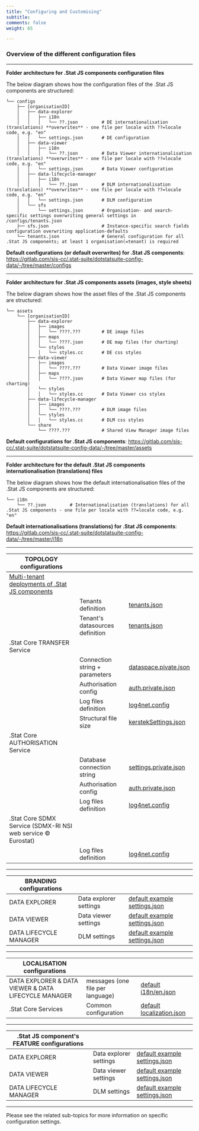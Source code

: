 ```yaml
---
title: "Configuring and Customising"
subtitle: 
comments: false
weight: 65

---
```

<!-- This page (or a sub-page or sub-section of this page) of the documentation is referenced as an external resource in the .Stat Academy:
* https://academy.siscc.org/configuring-and-customising/
Any change affecting its URL must be communicated to the .Stat Academy content admin in advance. -->

### Overview of the different configuration files


---

**Folder architecture for .Stat JS components configuration files**

The below diagram shows how the configuration files of the .Stat JS components are structured:

```
└── configs
    ├── [organisationID]
    │   ├── data-explorer
    │   │   ├── i18n
    │   │   │   └── ??.json         # DE internationalisation (translations) **overwrites** - one file per locale with ??=locale code, e.g. "en"
    │   │   └── settings.json       # DE configuration
    │   ├── data-viewer
    │   │   ├── i18n
    │   │   │   └── ??.json         # Data Viewer internationalisation (translations) **overwrites** - one file per locale with ??=locale code, e.g. "en"
    │   │   └── settings.json       # Data Viewer configuration
    │   ├── data-lifecycle-manager
    │   │   ├── i18n
    │   │   │   └── ??.json         # DLM internationalisation (translations) **overwrites** - one file per locale with ??=locale code, e.g. "en"
    │   │   └── settings.json       # DLM configuration
    │   └── sfs
    │       └── settings.json       # Organisation- and search-specific settings overwriting general settings in /configs/tenants.json 
    ├── sfs.json                    # Instance-specific search fields configuration overwriting application-defaults
    └── tenants.json                # General configuration for all .Stat JS components; at least 1 organisation(=tenant) is required
```

**Default configurations (or default overwrites) for .Stat JS components**: https://gitlab.com/sis-cc/.stat-suite/dotstatsuite-config-data/-/tree/master/configs

---

**Folder architecture for .Stat JS components assets (images, style sheets)**

The below diagram shows how the asset files of the .Stat JS components are structured:

```
└── assets
    └── [organisationID]
        ├── data-explorer
        │   ├── images
        │   │   └── ????.???        # DE image files 
        │   ├── maps
        │   │   └── ????.json       # DE map files (for charting)
        │   └── styles
        │   │   └── styles.cc       # DE css styles
        ├── data-viewer
        │   ├── images
        │   │   └── ????.???        # Data Viewer image files 
        │   ├── maps
        │   │   └── ????.json       # Data Viewer map files (for charting)
        │   └── styles
        │   │   └── styles.cc       # Data Viewer css styles
        ├── data-lifecycle-manager
        │   ├── images
        │   │   └── ????.???        # DLM image files 
        │   └── styles
        │   │   └── styles.cc       # DLM css styles
        └── share
            └── ????.???            # Shared View Manager image files
```

**Default configurations for .Stat JS components**: https://gitlab.com/sis-cc/.stat-suite/dotstatsuite-config-data/-/tree/master/assets

---

**Folder architecture for the default .Stat JS components internationalisation (translations) files**

The below diagram shows how the default internationalisation files of the .Stat JS components are structured:

```
└── i18n
    └── ??.json         # Internationalisation (translations) for all .Stat JS components - one file per locale with ??=locale code, e.g. "en"
```

**Default internationalisations (translations) for .Stat JS components**: https://gitlab.com/sis-cc/.stat-suite/dotstatsuite-config-data/-/tree/master/i18n

---

|**TOPOLOGY configurations**|  |  |
|---|---|---|
| [Multi-tenant deployments of .Stat JS components](https://sis-cc.gitlab.io/dotstatsuite-documentation/configurations/tenant-model)| | | 
| |Tenants definition|[tenants.json](https://gitlab.com/sis-cc/.stat-suite/dotstatsuite-config-data/-/blob/master/configs/tenants.json)|
| |Tenant's datasources definition|[tenants.json](https://gitlab.com/sis-cc/.stat-suite/dotstatsuite-config-data/-/blob/master/configs/tenants.json)|
| .Stat Core TRANSFER Service| | | 
| |Connection string + parameters|[dataspace.pivate.json](hhttps://gitlab.com/sis-cc/.stat-suite/dotstatsuite-core-transfer/-/blob/master/DotStatServices.Transfer/config/dataspaces.private.json.sample)|
| |Authorisation config|[auth.private.json](https://gitlab.com/sis-cc/.stat-suite/dotstatsuite-core-transfer/-/blob/master/DotStatServices.Transfer/config/auth.private.json.sample)|
| |Log files definition|[log4net.config](https://gitlab.com/sis-cc/.stat-suite/dotstatsuite-core-transfer/-/blob/master/DotStatServices.Transfer/config/log4net.config)|
| |Structural file size|[kerstekSettings.json](https://gitlab.com/sis-cc/.stat-suite/dotstatsuite-core-sdmxri-nsi-ws/-/blob/master/config/kerstelSettings.json)
| .Stat Core AUTHORISATION Service|| |
| |Database connection string|[settings.private.json](https://gitlab.com/sis-cc/.stat-suite/dotstatsuite-core-auth-management/-/blob/master/DotStatServices.AuthorizationManagement/config/settings.private.json.sample)|
| |Authorisation config|[auth.private.json](https://gitlab.com/sis-cc/.stat-suite/dotstatsuite-core-auth-management/-/blob/master/DotStatServices.AuthorizationManagement/config/auth.private.json.sample)|
| |Log files definition|[log4net.config](https://gitlab.com/sis-cc/.stat-suite/dotstatsuite-core-auth-management/-/blob/master/DotStatServices.AuthorizationManagement/config/log4net.config)|
| .Stat Core SDMX Service (SDMX-RI NSI web service © Eurostat)|| |
| |Log files definition|[log4net.config](https://gitlab.com/sis-cc/.stat-suite/dotstatsuite-core-sdmxri-nsi-ws/-/blob/master/config/log4net.config)|

---

|**BRANDING configurations**|  |  |
|---|---|---|
| DATA EXPLORER|Data explorer settings|[default example settings.json](https://gitlab.com/sis-cc/.stat-suite/dotstatsuite-config-data/-/blob/master/configs/default/data-explorer/settings.json)|
| DATA VIEWER|Data viewer settings|[default example settings.json](https://gitlab.com/sis-cc/.stat-suite/dotstatsuite-config-data/-/blob/master/configs/default/data-viewer/settings.json)|
| DATA LIFECYCLE MANAGER|DLM settings|[default example settings.json](https://gitlab.com/sis-cc/.stat-suite/dotstatsuite-config-data/-/blob/master/configs/default/data-lifecycle-manager/settings.json)|

---

|**LOCALISATION configurations**|  |  |
|---|---|---|
| DATA EXPLORER & DATA VIEWER & DATA LIFECYCLE MANAGER|messages (one file per language)|[default i18n/en.json](https://gitlab.com/sis-cc/.stat-suite/dotstatsuite-config-data/-/blob/master/i18n/en.json)|
| .Stat Core Services|Common configuration|[default localization.json](https://gitlab.com/sis-cc/.stat-suite/dotstatsuite-core-config/-/blob/master/DotStat.Config/config/localization.json)|

---

|**.Stat JS component's FEATURE configurations**|  |  |
|---|---|---|
| DATA EXPLORER | Data explorer settings|[default example settings.json](https://gitlab.com/sis-cc/.stat-suite/dotstatsuite-config-data/-/blob/master/configs/default/data-explorer/settings.json)|
| DATA VIEWER | Data viewer settings|[default example settings.json](https://gitlab.com/sis-cc/.stat-suite/dotstatsuite-config-data/-/blob/master/configs/default/data-viewer/settings.json)|
| DATA LIFECYCLE MANAGER |DLM settings|[default example settings.json](https://gitlab.com/sis-cc/.stat-suite/dotstatsuite-config-data/-/blob/master/configs/default/data-lifecycle-manager/settings.json)|

---

Please see the related sub-topics for more information on specific configuration settings.